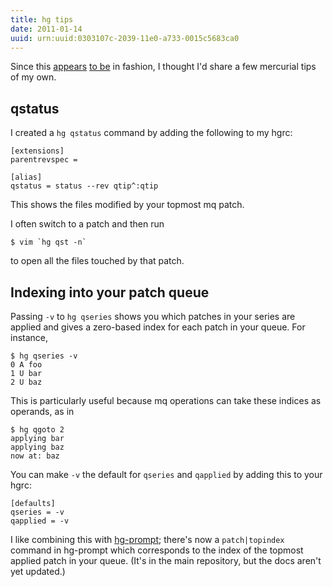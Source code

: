 ```yaml
---
title: hg tips
date: 2011-01-14
uuid: urn:uuid:0303107c-2039-11e0-a733-0015c5683ca0
---
```


Since this [appears][zpao-1] [to be][zpao-2] in fashion, I thought I'd share a
few mercurial tips of my own.

## qstatus

I created a `hg qstatus` command by adding the following to my hgrc:

    [extensions]
    parentrevspec =

    [alias]
    qstatus = status --rev qtip^:qtip

This shows the files modified by your topmost mq patch.

I often switch to a patch and then run

    $ vim `hg qst -n`

to open all the files touched by that patch.

## Indexing into your patch queue

Passing `-v` to `hg qseries` shows you which patches in your series are applied
and gives a zero-based index for each patch in your queue.  For instance,

    $ hg qseries -v
    0 A foo
    1 U bar
    2 U baz

This is particularly useful because mq operations can take these indices as
operands, as in

    $ hg qgoto 2
    applying bar
    applying baz
    now at: baz

You can make `-v` the default for `qseries` and `qapplied` by adding this to
your hgrc:

    [defaults]
    qseries = -v
    qapplied = -v

I like combining this with [hg-prompt][]; there's now a `patch|topindex`
command in hg-prompt which corresponds to the index of the topmost applied
patch in your queue.  (It's in the main repository, but the docs aren't yet
updated.)

[zpao-1]: http://blog.zpao.com/post/2690265795/hg-prompt-makes-my-eyes-happier
[zpao-2]: http://blog.zpao.com/post/2749865516/use-a-pager-with-mercurial
[hg-prompt]: http://sjl.bitbucket.org/hg-prompt
